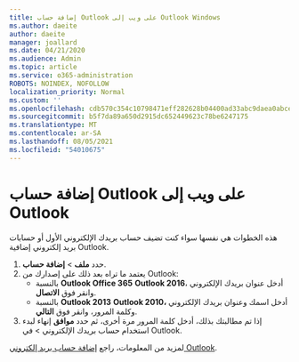 ```yaml
---
title: إضافة حساب Outlook على ويب إلى Outlook Windows
ms.author: daeite
author: daeite
manager: joallard
ms.date: 04/21/2020
ms.audience: Admin
ms.topic: article
ms.service: o365-administration
ROBOTS: NOINDEX, NOFOLLOW
localization_priority: Normal
ms.custom: ''
ms.openlocfilehash: cdb570c354c10798471eff282628b04400ad33abc9daea0abce6cb4bcc55e41d
ms.sourcegitcommit: b5f7da89a650d2915dc652449623c78be6247175
ms.translationtype: MT
ms.contentlocale: ar-SA
ms.lasthandoff: 08/05/2021
ms.locfileid: "54010675"
---
```

# <a name="add-your-outlook-on-the-web-account-to-outlook"></a>إضافة حساب Outlook على ويب إلى Outlook

هذه الخطوات هي نفسها سواء كنت تضيف حساب بريدك الإلكتروني الأول أو حسابات بريد إلكتروني إضافية Outlook.

1. حدد **ملف**  >  **إضافة حساب**.
1. يعتمد ما تراه بعد ذلك على إصدارك من Outlook:
    - بالنسبة **Outlook Office 365** **Outlook 2016**، أدخل عنوان بريدك الإلكتروني وانقر فوق **الاتصال**.
    - بالنسبة **Outlook 2013** **Outlook 2010،** أدخل اسمك وعنوان بريدك الإلكتروني وكلمة المرور، وانقر فوق **التالي**.
1. إذا تم مطالبتك بذلك، أدخل كلمة المرور مرة أخرى، ثم حدد **موافق** إنهاء لبدء استخدام حساب بريدك الإلكتروني  >   في Outlook.

لمزيد من المعلومات، راجع [إضافة حساب بريد إلكتروني Outlook](https://support.office.com/article/6e27792a-9267-4aa4-8bb6-c84ef146101b).